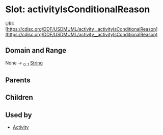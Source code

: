 
# Slot: activityIsConditionalReason




URI: [https://cdisc.org/DDF/USDMUML/activity__activityIsConditionalReason](https://cdisc.org/DDF/USDMUML/activity__activityIsConditionalReason)


## Domain and Range

None &#8594;  <sub>0..1</sub> [String](types/String.md)

## Parents


## Children


## Used by

 * [Activity](Activity.md)
